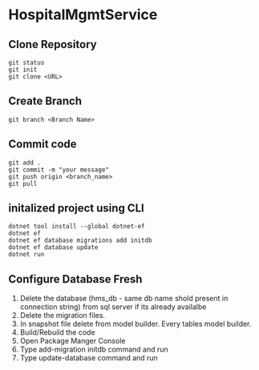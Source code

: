 # HospitalMgmtService

## Clone Repository
```
git status
git init
git clone <URL>
```
## Create Branch 
```
git branch <Branch Name>
```
## Commit code 
```
git add . 
git commit -m "your message"
git push origin <branch_name>
git pull 
```

## initalized project using CLI 
```
dotnet tool install --global dotnet-ef
dotnet ef
dotnet ef database migrations add initdb
dotnet ef database update
dotnet run
```

## Configure Database Fresh
1. Delete the database (hms_db - same db name shold present in connection string) from sql server if its already availalbe
2. Delete the migration files. 
3. In snapshot file delete from model builder. Every tables model builder.
3. Build/Rebuild the code
4. Open Package Manger Console
5. Type add-migration initdb command and run 
6. Type update-database command and run

